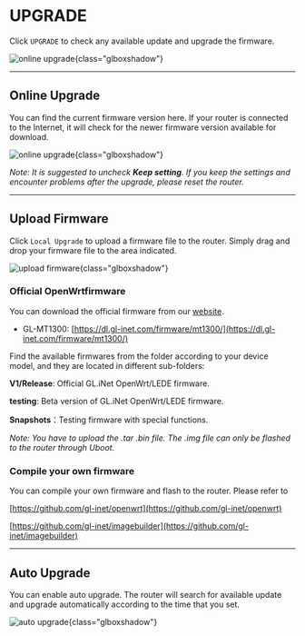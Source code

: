 # UPGRADE

Click `UPGRADE` to check any available update and upgrade the firmware.

![online upgrade](https://static.gl-inet.com/docs/en/3/setup/slate/upgrade/firmware1.jpg){class="glboxshadow"}



---

## Online Upgrade

You can find the current firmware version here. If your router is connected to the Internet, it will check for the newer firmware version available for download.

![online upgrade](https://static.gl-inet.com/docs/en/3/setup/slate/upgrade/firmware1.jpg){class="glboxshadow"}



*Note: It is suggested to uncheck **Keep setting**. If you keep the settings and encounter problems after the upgrade, please reset the router.*



---

## Upload Firmware

Click `Local Upgrade` to upload a firmware file to the router. Simply drag and drop your firmware file to the area indicated.

![upload firmware](https://static.gl-inet.com/docs/en/3/setup/slate/upgrade/firmware2.jpg){class="glboxshadow"}



### Official OpenWrtfirmware

You can download the official firmware from our [website](https://dl.gl-inet.com/firmware/). 

- GL-MT1300: [https://dl.gl-inet.com/firmware/mt1300/](https://dl.gl-inet.com/firmware/mt1300/)


Find the available firmwares from the folder according to your device model, and they are located in different sub-folders:

**V1/Release**: Official GL.iNet OpenWrt/LEDE firmware.

**testing**: Beta version of GL.iNet OpenWrt/LEDE firmware.

**Snapshots**：Testing firmware with special functions. 

*Note:  You have to upload the .tar .bin file.  The .img file can only be flashed to the router through Uboot.*



### Compile your own firmware

You can compile your own firmware and flash to the router. Please refer to 

[https://github.com/gl-inet/openwrt](https://github.com/gl-inet/openwrt)

[https://github.com/gl-inet/imagebuilder](https://github.com/gl-inet/imagebuilder)

---

## Auto Upgrade

You can enable auto upgrade. The router will search for available update and upgrade automatically according to the time that you set.

![auto upgrade](https://static.gl-inet.com/docs/en/3/setup/slate/upgrade/firmware3.jpg){class="glboxshadow"}
